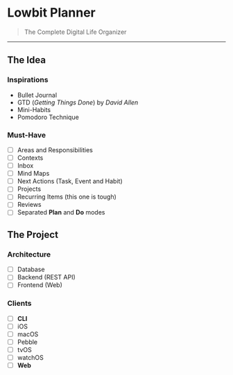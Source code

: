 # Lowbit Planner

> The Complete Digital Life Organizer
___

## The Idea

### Inspirations

- Bullet Journal
- GTD (*Getting Things Done*) by *David Allen*
- Mini-Habits
- Pomodoro Technique

### Must-Have

- [ ] Areas and Responsibilities
- [ ] Contexts
- [ ] Inbox
- [ ] Mind Maps
- [ ] Next Actions (Task, Event and Habit)
- [ ] Projects
- [ ] Recurring Items (this one is tough)
- [ ] Reviews
- [ ] Separated **Plan** and **Do** modes

## The Project

### Architecture

- [ ] Database
- [ ] Backend (REST API)
- [ ] Frontend (Web)

### Clients

- [ ] **CLI**
- [ ] iOS
- [ ] macOS
- [ ] Pebble
- [ ] tvOS
- [ ] watchOS
- [ ] **Web**
